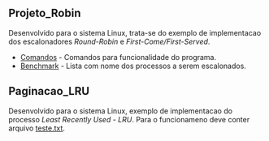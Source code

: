 ## Projeto_Robin

  Desenvolvido para o sistema Linux, trata-se do exemplo de implementacao dos escalonadores *Round-Robin* e *First-Come/First-Served*.  
  - [Comandos](https://github.com/iRocktys/Sistemas-Operacionais/blob/main/Arquivos_aux/comandos.txt)  - Comandos para funcionalidade do programa.
  - [Benchmark](https://github.com/iRocktys/Sistemas-Operacionais/blob/main/Projeto_Robin/benchmark.txt) - Lista com nome dos processos a serem escalonados.
    

## Paginacao_LRU

  Desenvolvido para o sistema Linux, exemplo de implementacao do  processo *Least Recently Used - LRU*. Para o funcionameno deve conter arquivo [teste.txt](https://github.com/iRocktys/Sistemas-Operacionais/blob/main/Arquivos_aux/teste.txt).
